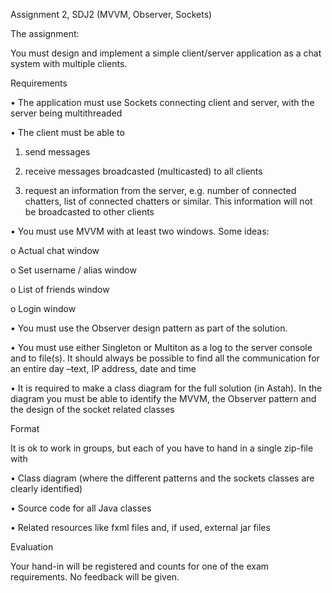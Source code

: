 Assignment 2, SDJ2 (MVVM, Observer, Sockets)

The assignment:

You must design and implement a simple client/server application as a chat system with multiple clients.

Requirements

• The application must use Sockets connecting client and server, with the server being multithreaded

• The client must be able to

1. send messages

2. receive messages broadcasted (multicasted) to all clients

3. request an information from the server, e.g. number of connected chatters, list of connected chatters or similar. This information will not be broadcasted to other clients

• You must use MVVM with at least two windows. Some ideas:

o Actual chat window

o Set username / alias window

o List of friends window

o Login window

• You must use the Observer design pattern as part of the solution.

• You must use either Singleton or Multiton as a log to the server console and to file(s). It should always be possible to find all the communication for an entire day –text, IP address, date and time

• It is required to make a class diagram for the full solution (in Astah). In the diagram you must be able to identify the MVVM, the Observer pattern and the design of the socket related classes

Format

It is ok to work in groups, but each of you have to hand in a single zip-file with

• Class diagram (where the different patterns and the sockets classes are clearly identified)

• Source code for all Java classes

• Related resources like fxml files and, if used, external jar files

Evaluation

Your hand-in will be registered and counts for one of the exam requirements. No feedback will be given.
